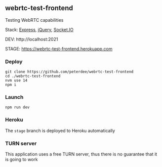 ## webrtc-test-frontend

Testing WebRTC capabilities

Stack: [Express](http://expressjs.com), [jQuery](https://jquery.com), [Socket.IO](https://socket.io)

DEV: http://localhost:2021

STAGE: https://webrtc-test-frontend.herokuapp.com

### Deploy

```shell script
git clone https://github.com/peterdee/webrtc-test-frontend
cd ./webrtc-test-frontend
nvm use 14
npm i
```

### Launch

```shell script
npm run dev
```

### Heroku

The `stage` branch is deployed to Heroku automatically

### TURN server

This application uses a free TURN server, thus there is no guarantee that it is going to work
